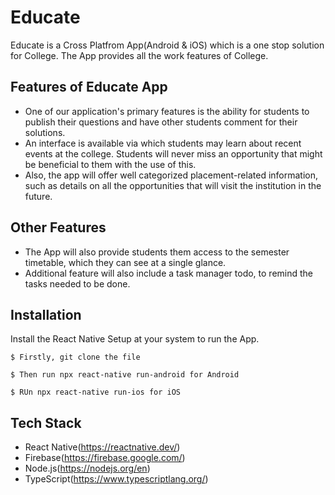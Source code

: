 # Educate

Educate is a Cross Platfrom App(Android & iOS) which is a one stop solution for College. The App provides all the work features of College. 

## Features of Educate App
* One of our application's primary features is the ability for students to publish their questions and have other students comment for their solutions.
* An interface is available via which students may learn about recent events at the college. 
Students will never miss an opportunity that might be beneficial to them with the use of this.
* Also, the app will offer well categorized placement-related information, such as details on all the opportunities that will visit the institution in the future.

## Other Features 
* The App will also provide students them access to the semester timetable, which they can see at a single glance.
* Additional feature will also include a task manager todo, to remind the tasks needed to be done. 

## Installation 
Install the React Native Setup at your system to run the App. 
```
$ Firstly, git clone the file
```
```
$ Then run npx react-native run-android for Android
```
```
$ RUn npx react-native run-ios for iOS
```

## Tech Stack 

* React Native(https://reactnative.dev/)
* Firebase(https://firebase.google.com/)
* Node.js(https://nodejs.org/en)
* TypeScript(https://www.typescriptlang.org/)

